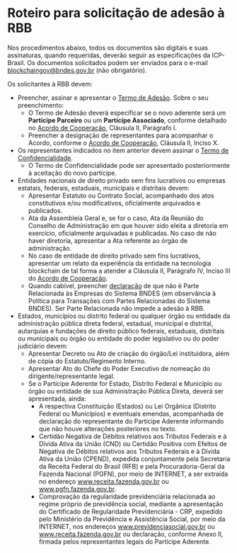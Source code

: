 # Roteiro para solicitação de adesão à RBB

Nos procedimentos abaixo, todos os documentos são digitais e suas assinaturas, quando requeridas, deverão seguir as especificações da ICP-Brasil. Os documentos solicitados podem ser enviados para o e-mail blockchaingov@bndes.gov.br (não obrigatório).

Os solicitantes à RBB devem: 
- Preencher, assinar e apresentar o [Termo de Adesão](documentos/Termo_de_Adesao_RBB.docx). Sobre o seu preenchimento:
  - O Termo de Adesão deverá especificar se o novo aderente será um **Partícipe Parceiro** ou um **Partícipe Associado**, conforme detalhado no  [Acordo de Cooperação](documentos/ACT_TCU_BNDES_RBB.pdf), Cláusula II, Parágrafo I. 
  - Preencher a designação de representantes para acompanhar o Acordo, conforme o [Acordo de Cooperação](documentos/ACT_TCU_BNDES_RBB.pdf), Cláusula II, Inciso X.
- Os representantes indicados no item anterior devem assinar o [Termo de Confidencialidade](documentos/Termo_de_Confidencialidade_RBB.docx).
  - O Termo de Confidencialidade pode ser apresentado posteriormente à aceitação do novo partícipe.
- Entidades nacionais de direito privado sem fins lucrativos ou empresas estatais, federais, estaduais, municipais e distritais devem:
  - Apresentar Estatuto ou Contrato Social, acompanhado dos atos constitutivos e/ou modificativos, oficialmente arquivados e publicados.
  - Ata da Assembleia Geral e, se for o caso, Ata da Reunião do Conselho de Administração em que houver sido eleita a diretoria em exercício, oficialmente arquivadas e publicadas. No caso de não haver diretoria, apresentar a Ata referente ao órgão de administração.
  - No caso de entidade de direito privado sem fins lucrativos, apresentar um relato da experiência da entidade na tecnologia blockchain de tal forma a atender a Cláusula II, Parágrafo IV, Inciso III do [Acordo de Cooperação](documentos/ACT_TCU_BNDES_RBB.pdf).
  - Quando cabível, preencher [declaração](documentos/Declaração_Parte_Relacionada.docx) de que não é Parte Relacionada às Empresas do Sistema BNDES (em observância à Política para Transações com Partes Relacionadas do Sistema BNDES). Ser Parte Relacionada não impede a adesão à RBB.
- Estados, municípios ou distrito federal ou qualquer órgão ou entidade da administração pública direta federal, estadual, municipal e distrital, autarquias e fundações de direito público federais, estaduais, distritais ou municipais ou órgão ou entidade do poder legislativo ou do poder judiciário devem:
  - Apresentar Decreto ou Ato de criação do órgão/Lei instituidora, além de cópia do Estatuto/Regimento Interno. 
  - Apresentar Ato do Chefe do Poder Executivo de nomeação do dirigente/representante legal.
  - Se o Partícipe Aderente for Estado, Distrito Federal e Município ou órgão ou entidade de sua Administração Pública Direta, deverá ser apresentada, ainda:
    - A respectiva Constituição (Estados) ou Lei Orgânica (Distrito Federal ou Municípios) e eventuais emendas, acompanhada de declaração do representante do Partícipe Aderente informando que não houve alterações posteriores no texto.
    - Certidão Negativa de Débitos relativos aos Tributos Federais e à Dívida Ativa da União (CND) ou Certidão Positiva com Efeitos de Negativa de Débitos relativos aos Tributos Federais e à Dívida Ativa da União (CPEND), expedida conjuntamente pela Secretaria da Receita Federal do Brasil (RFB) e pela Procuradoria-Geral da Fazenda Nacional (PGFN), por meio de INTERNET, a ser extraída no endereço www.receita.fazenda.gov.br ou www.pgfn.fazenda.gov.br.
    - Comprovação da regularidade previdenciária relacionada ao regime próprio de previdência social, mediante a apresentação do Certificado de Regularidade Previdenciária - CRP, expedido pelo Ministério da Previdência e Assistência Social, por meio da INTERNET, nos endereços www.previdenciasocial.gov.br ou www.receita.fazenda.gov.br ou declaração, conforme Anexo II, firmada pelos representantes legais do Partícipe Aderente.
